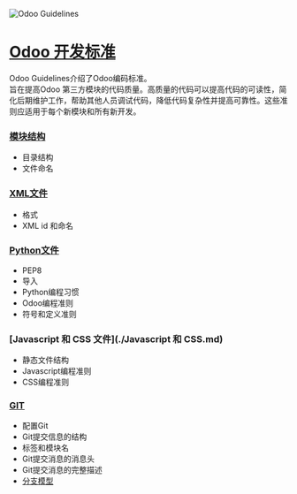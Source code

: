 ![Odoo Guidelines](https://www.odoo.com/documentation/13.0/_static/banners/odoo_guideline.jpg)

# [Odoo 开发标准](https://www.odoo.com/documentation/13.0/reference/guidelines.html)  

Odoo Guidelines介绍了Odoo编码标准。  
旨在提高Odoo 第三方模块的代码质量。高质量的代码可以提高代码的可读性，简化后期维护工作，帮助其他人员调试代码，降低代码复杂性并提高可靠性。这些准则应适用于每个新模块和所有新开发。  


### [模块结构](./模块结构.md)  

- 目录结构
- 文件命名

### [XML文件](./XML文件.md)  

- 格式
- XML id 和命名

### [Python文件](./Python文件.md)  

- PEP8
- 导入
- Python编程习惯
- Odoo编程准则
- 符号和定义准则

### [Javascript 和 CSS 文件](./Javascript 和 CSS.md)  

- 静态文件结构
- Javascript编程准则
- CSS编程准则

### [GIT](./git.md)  

- 配置Git
- Git提交信息的结构
- 标签和模块名
- Git提交消息的消息头
- Git提交消息的完整描述
- [分支模型](./odooBranchModel.md)
